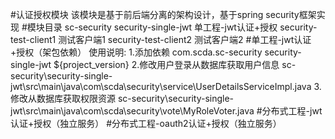 #认证授权模块
    该模块是基于前后端分离的架构设计，基于spring security框架实现
#模块目录
    sc-security
        security-single-jwt 单工程-jwt认证+授权
        security-test-client1 测试客户端1
        security-test-client2 测试客户端2
#单工程-jwt认证+授权（架包依赖）
使用说明:
    1.添加依赖
         <dependency>
            <groupId>com.scda.sc-security</groupId>
            <artifactId>security-single-jwt</artifactId>
            <version>${project_version}</version>
         </dependency>
    2.修改用户登录从数据库获取用户信息
        sc-security\security-single-jwt\src\main\java\com\scda\security\service\UserDetailsServiceImpl.java
    3.修改从数据库获取权限资源
        sc-security\security-single-jwt\src\main\java\com\scda\security\vote\MyRoleVoter.java
#分布式工程-jwt认证+授权（独立服务）
#分布式工程-oauth2认证+授权（独立服务）
